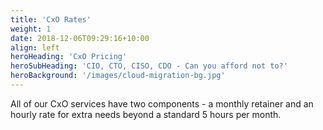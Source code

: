 ```yaml
---
title: 'CxO Rates'
weight: 1
date: 2018-12-06T09:29:16+10:00
align: left
heroHeading: 'CxO Pricing'
heroSubHeading: 'CIO, CTO, CISO, CDO - Can you afford not to?'
heroBackground: '/images/cloud-migration-bg.jpg'
---
```


All of our CxO services have two components - a monthly retainer and an hourly rate for extra needs beyond a standard 5 hours per month.
